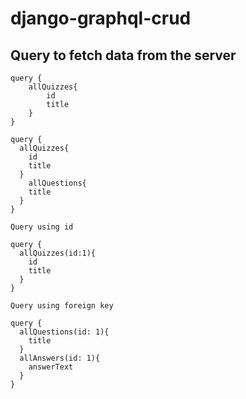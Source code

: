 # django-graphql-crud



## Query to fetch data from the server

```
query {
    allQuizzes{
        id
        title
    }
}
```

```
query {
  allQuizzes{
    id
    title
  }
	allQuestions{
    title
  }
}
```

`Query using id`

```
query {
  allQuizzes(id:1){
    id
    title
  }
}
```

`Query using foreign key`

```
query {
  allQuestions(id: 1){
    title
  }
  allAnswers(id: 1){
    answerText
  }
}

```